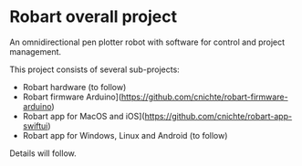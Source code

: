 # Robart overall project

An omnidirectional pen plotter robot with software for control and project management.

This project consists of several sub-projects:

- Robart hardware (to follow)
- Robart firmware Arduino](https://github.com/cnichte/robart-firmware-arduino)
- Robart app for MacOS and iOS](https://github.com/cnichte/robart-app-swiftui)
- Robart app for Windows, Linux and Android (to follow)

Details will follow.